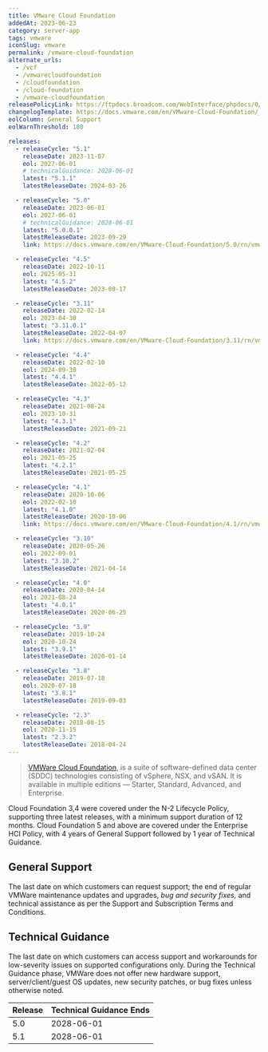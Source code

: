```yaml
---
title: VMware Cloud Foundation
addedAt: 2023-06-23
category: server-app
tags: vmware
iconSlug: vmware
permalink: /vmware-cloud-foundation
alternate_urls:
  - /vcf
  - /vmwarecloudfoundation
  - /cloudfoundation
  - /cloud-foundation
  - /vmware-cloudfoundation
releasePolicyLink: https://ftpdocs.broadcom.com/WebInterface/phpdocs/0/MSPSaccount/COMPAT/AllProdDates.HTML
changelogTemplate: https://docs.vmware.com/en/VMware-Cloud-Foundation/__LATEST__/rn/vmware-cloud-foundation-{{"__LATEST__" | remove:'.'}}-release-notes/index.html
eolColumn: General Support
eolWarnThreshold: 180

releases:
  - releaseCycle: "5.1"
    releaseDate: 2023-11-07
    eol: 2027-06-01
    # technicalGuidance: 2028-06-01
    latest: "5.1.1"
    latestReleaseDate: 2024-03-26

  - releaseCycle: "5.0"
    releaseDate: 2023-06-01
    eol: 2027-06-01
    # technicalGuidance: 2028-06-01
    latest: "5.0.0.1"
    latestReleaseDate: 2023-09-29
    link: https://docs.vmware.com/en/VMware-Cloud-Foundation/5.0/rn/vmware-cloud-foundation-50-release-notes/index.html

  - releaseCycle: "4.5"
    releaseDate: 2022-10-11
    eol: 2025-05-31
    latest: "4.5.2"
    latestReleaseDate: 2023-08-17

  - releaseCycle: "3.11"
    releaseDate: 2022-02-14
    eol: 2023-04-30
    latest: "3.11.0.1"
    latestReleaseDate: 2022-04-07
    link: https://docs.vmware.com/en/VMware-Cloud-Foundation/3.11/rn/vmware-cloud-foundation-311-release-notes/index.html

  - releaseCycle: "4.4"
    releaseDate: 2022-02-10
    eol: 2024-09-30
    latest: "4.4.1"
    latestReleaseDate: 2022-05-12

  - releaseCycle: "4.3"
    releaseDate: 2021-08-24
    eol: 2023-10-31
    latest: "4.3.1"
    latestReleaseDate: 2021-09-21

  - releaseCycle: "4.2"
    releaseDate: 2021-02-04
    eol: 2021-05-25
    latest: "4.2.1"
    latestReleaseDate: 2021-05-25

  - releaseCycle: "4.1"
    releaseDate: 2020-10-06
    eol: 2022-02-10
    latest: "4.1.0"
    latestReleaseDate: 2020-10-06
    link: https://docs.vmware.com/en/VMware-Cloud-Foundation/4.1/rn/vmware-cloud-foundation-41-release-notes/index.html

  - releaseCycle: "3.10"
    releaseDate: 2020-05-26
    eol: 2022-09-01
    latest: "3.10.2"
    latestReleaseDate: 2021-04-14

  - releaseCycle: "4.0"
    releaseDate: 2020-04-14
    eol: 2021-08-24
    latest: "4.0.1"
    latestReleaseDate: 2020-06-25

  - releaseCycle: "3.9"
    releaseDate: 2019-10-24
    eol: 2020-10-24
    latest: "3.9.1"
    latestReleaseDate: 2020-01-14

  - releaseCycle: "3.8"
    releaseDate: 2019-07-18
    eol: 2020-07-18
    latest: "3.8.1"
    latestReleaseDate: 2019-09-03

  - releaseCycle: "2.3"
    releaseDate: 2018-08-15
    eol: 2020-11-15
    latest: "2.3.2"
    latestReleaseDate: 2018-04-24
---
```


> [VMWare Cloud Foundation](https://www.vmware.com/products/cloud-foundation.html), is a suite of
> software-defined data center (SDDC) technologies consisting of vSphere, NSX, and vSAN. It is
> available in multiple editions — Starter, Standard, Advanced, and Enterprise.

Cloud Foundation 3,4 were covered under the N-2 Lifecycle Policy,
supporting three latest releases, with a minimum support duration of 12 months.
Cloud Foundation 5 and above are covered under the Enterprise HCI Policy,
with 4 years of General Support followed by 1 year of Technical Guidance.

## General Support

The last date on which customers can request support; the end of regular VMWare maintenance updates
and upgrades, _bug and security fixes,_ and technical assistance as per the Support and
Subscription Terms and Conditions.

## Technical Guidance

The last date on which customers can access support and workarounds for low-severity issues on
supported configurations only. During the Technical Guidance phase, VMWare does not offer new
hardware support, server/client/guest OS updates, new security patches, or bug fixes unless
otherwise noted.

| Release | Technical Guidance Ends |
| ------- | ----------------------- |
| 5.0     | 2028-06-01              |
| 5.1     | 2028-06-01              |
